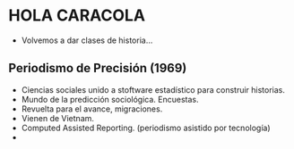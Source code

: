 # HOLA CARACOLA
- Volvemos a dar clases de historia...
## Periodismo de Precisión (1969)
- Ciencias sociales unido a stoftware estadístico para construir historias.
- Mundo de la predicción sociológica. Encuestas.
- Revuelta para el avance, migraciones.
- Vienen de Vietnam.
- Computed Assisted Reporting. (periodismo asistido por tecnología)
- 
